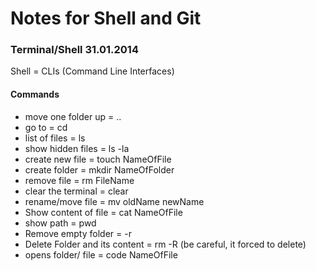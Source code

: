 # Notes for Shell and Git

### Terminal/Shell 31.01.2014

Shell = CLIs (Command Line Interfaces)

#### Commands

- move one folder up = ..
- go to = cd
- list of files = ls
- show hidden files = ls -la
- create new file = touch NameOfFile
- create folder = mkdir NameOfFolder
- remove file = rm FileName
- clear the terminal = clear
- rename/move file = mv oldName newName
- Show content of file = cat NameOfFile
- show path = pwd
- Remove empty folder = -r
- Delete Folder and its content = rm -R (be careful, it forced to delete)
- opens folder/ file = code NameOfFile
